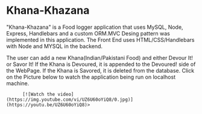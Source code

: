 # Khana-Khazana

"Khana-Khazana" is a Food logger application that uses MySQL, Node, Express, Handlebars and a custom ORM.MVC Desing pattern
was implemented in this application. The Front End uses HTML/CSS/Handlebars with Node and MYSQL in the backend. 

The user can add a new Khana(Indian/Pakistani Food) and either Devour It! or Savor It! If the Khana is Devoured, it is appended
to the Devoured! side of the WebPage. If the Khana is Savored, it is deleted from the database. Click on the Picture below to watch the application being run on localhost machine.


                   
          [![Watch the video](https://img.youtube.com/vi/UZ6U60oYiQ8/0.jpg)](https://youtu.be/UZ6U60oYiQ8)>

